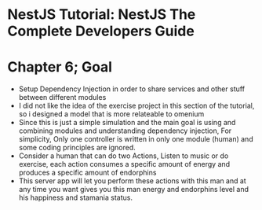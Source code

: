 # NestJS Tutorial: NestJS The Complete Developers Guide

# Chapter 6; Goal

  * Setup Dependency Injection in order to share services and other stuff between different modules
  * I did not like the idea of the exercise project in this section of the tutorial, so i designed a model that is more relateable to omenium
  * Since this is just a simple simulation and the main goal is using and combining modules and understanding dependency injection, For simplicity, Only one controller is written in only one module (human) and some coding principles are ignored.
  * Consider a human that can do two Actions, Listen to music or do exercise, each action consumes a specific amount of energy and produces a specific amount of endorphins
  * This server app will let you perform these actions with this man and at any time you want gives you this man energy and endorphins level and his happiness and stamania status.
